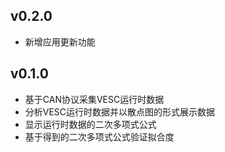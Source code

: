 ## v0.2.0

- 新增应用更新功能

## v0.1.0

- 基于CAN协议采集VESC运行时数据
- 分析VESC运行时数据并以散点图的形式展示数据
- 显示运行时数据的二次多项式公式
- 基于得到的二次多项式公式验证拟合度
